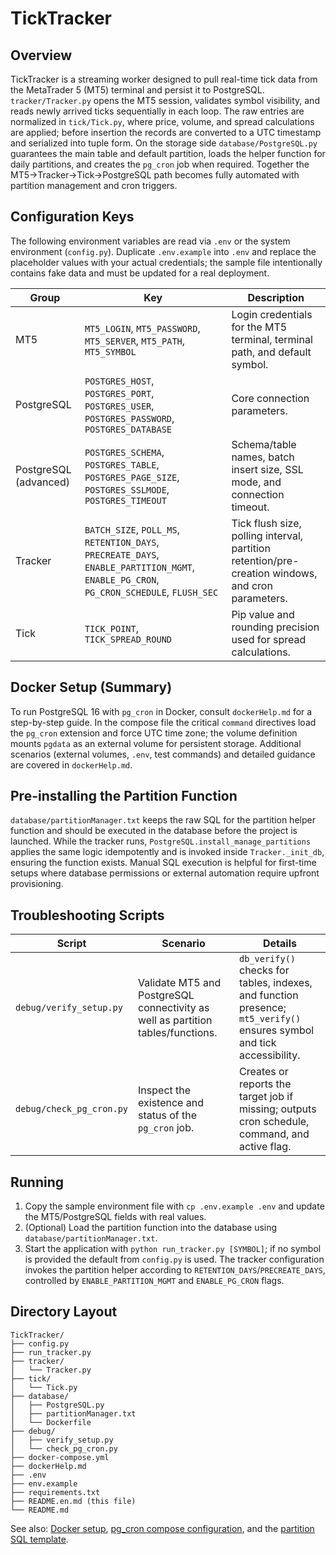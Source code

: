 # TickTracker

## Overview
TickTracker is a streaming worker designed to pull real-time tick data from the MetaTrader 5 (MT5) terminal and persist it to PostgreSQL. `tracker/Tracker.py` opens the MT5 session, validates symbol visibility, and reads newly arrived ticks sequentially in each loop. The raw entries are normalized in `tick/Tick.py`, where price, volume, and spread calculations are applied; before insertion the records are converted to a UTC timestamp and serialized into tuple form. On the storage side `database/PostgreSQL.py` guarantees the main table and default partition, loads the helper function for daily partitions, and creates the `pg_cron` job when required. Together the MT5→Tracker→Tick→PostgreSQL path becomes fully automated with partition management and cron triggers.

## Configuration Keys
The following environment variables are read via `.env` or the system environment (`config.py`). Duplicate `.env.example` into `.env` and replace the placeholder values with your actual credentials; the sample file intentionally contains fake data and must be updated for a real deployment.

| Group | Key | Description |
|------|---------|----------|
| MT5 | `MT5_LOGIN`, `MT5_PASSWORD`, `MT5_SERVER`, `MT5_PATH`, `MT5_SYMBOL` | Login credentials for the MT5 terminal, terminal path, and default symbol. |
| PostgreSQL | `POSTGRES_HOST`, `POSTGRES_PORT`, `POSTGRES_USER`, `POSTGRES_PASSWORD`, `POSTGRES_DATABASE` | Core connection parameters. |
| PostgreSQL (advanced) | `POSTGRES_SCHEMA`, `POSTGRES_TABLE`, `POSTGRES_PAGE_SIZE`, `POSTGRES_SSLMODE`, `POSTGRES_TIMEOUT` | Schema/table names, batch insert size, SSL mode, and connection timeout. |
| Tracker | `BATCH_SIZE`, `POLL_MS`, `RETENTION_DAYS`, `PRECREATE_DAYS`, `ENABLE_PARTITION_MGMT`, `ENABLE_PG_CRON`, `PG_CRON_SCHEDULE`, `FLUSH_SEC` | Tick flush size, polling interval, partition retention/pre-creation windows, and cron parameters. |
| Tick | `TICK_POINT`, `TICK_SPREAD_ROUND` | Pip value and rounding precision used for spread calculations. |

## Docker Setup (Summary)
To run PostgreSQL 16 with `pg_cron` in Docker, consult `dockerHelp.md` for a step-by-step guide. In the compose file the critical `command` directives load the `pg_cron` extension and force UTC time zone; the volume definition mounts `pgdata` as an external volume for persistent storage. Additional scenarios (external volumes, `.env`, test commands) and detailed guidance are covered in `dockerHelp.md`.

## Pre-installing the Partition Function
`database/partitionManager.txt` keeps the raw SQL for the partition helper function and should be executed in the database before the project is launched. While the tracker runs, `PostgreSQL.install_manage_partitions` applies the same logic idempotently and is invoked inside `Tracker._init_db`, ensuring the function exists. Manual SQL execution is helpful for first-time setups where database permissions or external automation require upfront provisioning.

## Troubleshooting Scripts
| Script | Scenario | Details |
|--------|---------|-------|
| `debug/verify_setup.py` | Validate MT5 and PostgreSQL connectivity as well as partition tables/functions. | `db_verify()` checks for tables, indexes, and function presence; `mt5_verify()` ensures symbol and tick accessibility. |
| `debug/check_pg_cron.py` | Inspect the existence and status of the `pg_cron` job. | Creates or reports the target job if missing; outputs cron schedule, command, and active flag. |

## Running
1. Copy the sample environment file with `cp .env.example .env` and update the MT5/PostgreSQL fields with real values.
2. (Optional) Load the partition function into the database using `database/partitionManager.txt`.
3. Start the application with `python run_tracker.py [SYMBOL]`; if no symbol is provided the default from `config.py` is used. The tracker configuration invokes the partition helper according to `RETENTION_DAYS`/`PRECREATE_DAYS`, controlled by `ENABLE_PARTITION_MGMT` and `ENABLE_PG_CRON` flags.

## Directory Layout
```
TickTracker/
├── config.py
├── run_tracker.py
├── tracker/
│   └── Tracker.py
├── tick/
│   └── Tick.py
├── database/
│   ├── PostgreSQL.py
│   ├── partitionManager.txt
│   └── Dockerfile
├── debug/
│   ├── verify_setup.py
│   └── check_pg_cron.py
├── docker-compose.yml
├── dockerHelp.md
├── .env
├── env.example
├── requirements.txt
├── README.en.md (this file)
└── README.md
```

See also: [Docker setup](dockerHelp.md), [pg_cron compose configuration](docker-compose.yml), and the [partition SQL template](database/partitionManager.txt).
